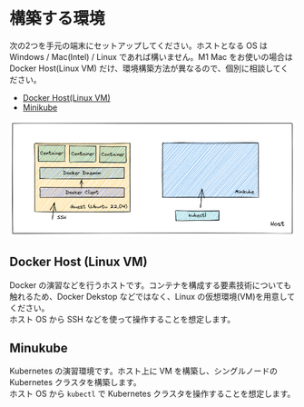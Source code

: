 # 構築する環境

次の2つを手元の端末にセットアップしてください。ホストとなる OS は Windows / Mac(Intel) / Linux であれば構いません。M1 Mac をお使いの場合は Docker Host(Linux VM) だけ、環境構築方法が異なるので、個別に相談してください。

- [Docker Host(Linux VM)](./docker.md)
- [Minikube](./kubernetes.md)

![Environment](./environment.png)

## Docker Host (Linux VM)

Docker の演習などを行うホストです。コンテナを構成する要素技術についても触れるため、Docker Dekstop などではなく、Linux の仮想環境(VM)を用意してください。  
ホスト OS から SSH などを使って操作することを想定します。

## Minukube

Kubernetes の演習環境です。ホスト上に VM を構築し、シングルノードの Kubernetes クラスタを構築します。  
ホスト OS から `kubectl` で Kubernetes クラスタを操作することを想定します。  
